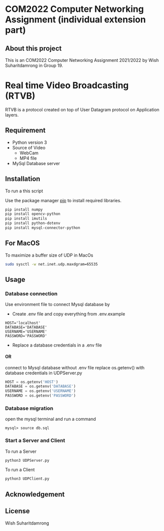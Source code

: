 # COM2022 Computer Networking Assignment (individual extension part)
## About this project

This is an COM2022 Computer Networking Assignment 2021/2022 by Wish Suharitdamrong in Group 19.

# Real time Video Broadcasting (RTVB)

RTVB is a protocol created on top of User Datagram protocol on Application layers.

## Requirement 
- Python version 3
- Source of Video 
  - WebCam
  - MP4 file
- MySql Database server

 

## Installation

To run a this script 

Use the package manager [pip](https://pip.pypa.io/en/stable/) to install required libraries.

```bash
pip install numpy
pip install opencv-python
pip install imutils
pip install python-dotenv
pip install mysql-connector-python
```

## For MacOS 
To maximize a buffer size of UDP in MacOs 
```bash
sudo sysctl -w net.inet.udp.maxdgram=65535
```

## Usage

### Database connection

Use environment file to connect Mysql database by 
- Create .env file  and copy everything from .env.example
```env
HOST='localhost'
DATABASE='DATABASE'
USERNAME='USERNAME'
PASSWORD='PASSWORD'
```
- Replace a database credentials in a .env file

#### OR

connect to Mysql database without .env file replace os.getenv() with database credentials in UDPServer.py
```python 
HOST = os.getenv('HOST')
DATABASE = os.getenv('DATABASE')
USERNAME = os.getenv('USERNAME')
PASSWORD = os.getenv('PASSWORD')
```

### Database migration

open the mysql terminal and run a command
```mysql
mysql> source db.sql
```

### Start a Server and Client

To run a Server
```bash
python3 UDPServer.py 
```

To run a Client
```bash
python3 UDPClient.py 
```


## Acknowledgement




## License
Wish Suharitdamrong 

